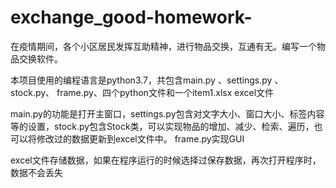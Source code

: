 # exchange_good-homework-
在疫情期间，各个小区居民发挥互助精神，进行物品交换，互通有无。编写一个物品交换软件。

本项目使用的编程语言是python3.7，共包含main.py 、settings.py 、stock.py、 frame.py、四个python文件和一个item1.xlsx excel文件

main.py的功能是打开主窗口，settings.py包含对文字大小、窗口大小、标签内容等的设置，stock.py包含Stock类，可以实现物品的增加、减少、检索、遍历，也可以将修改过的数据更新到excel文件中。 frame.py实现GUI

excel文件存储数据，如果在程序运行的时候选择过保存数据，再次打开程序时，数据不会丢失
